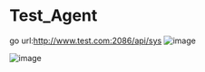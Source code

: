 # Test_Agent
go
url:http://www.test.com:2086/api/sys
![image](https://github.com/Asseken/Test_Agent/assets/72454306/37e02a10-b95d-49f7-aad4-fd9d8ef10c79)

![image](https://github.com/Asseken/Test_Agent/assets/72454306/2a447c11-320d-4487-9d47-6f2c477980d4)
